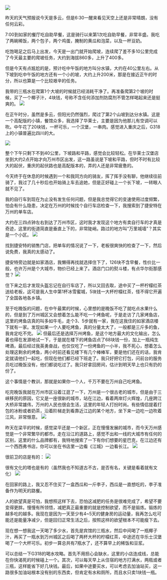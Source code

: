![](https://ridemypic.oss-cn-chengdu.aliyuncs.com/rideimg/0607.png)


昨天的天气预报说今天是多云，但是6:30一醒来看见天空上还是非常晴朗，没有任何云彩。

7:00到如家的餐厅吃自助早餐，这是骑行以来第1次吃自助早餐，非常丰盛。我吃了两碗稀饭，两个包子，两个鸡蛋，腌制的黄瓜和泡菜，以及一杯豆奶。


吃饱喝足之后马上出发，今天是一出门就开始爬坡，连续爬了差不多10公里完成了今天最主要的爬坡任务，大约到海拔860多，上升了400多。


但是今天有点尴尬的是，预计吃中午饭的地方叫分水镇，大约在40公里左右。从下坡到吃中午饭的地方还有一个小的坡，大约上升200米，那是在接近正午的时分，所以也算是一个比较艰辛的任务。


我带的三瓶水在爬第1个大坡的时候就已经消耗干净了。再准备爬第2个坡的时候，买了一个椰子汁，4块钱，号称不含任何添加剂防腐剂不管怎样喝起来还是挺爽的。
![](https://ridemypic.oss-cn-chengdu.aliyuncs.com/rideimg/IMG_20210607_121614.jpg)


在正午时分，虽然是多云，但阳光仍然强烈，爬过了第2个山坡到达分水镇。这是一个高配版的小镇，餐馆众多，我选择了华莱士，主要是因为他那儿有空调可以吹。中午花了20块钱，一杯可乐，一个汉堡，一串肉。感觉进入重庆之后，G318上的小镇普遍比四川的大。


![](https://ridemypic.oss-cn-chengdu.aliyuncs.com/rideimg/IMG_20210607_125649.jpg)


整个下午只剩下不到40公里，下坡路和平路，感觉会比较轻松。在华莱士汉堡店坐到大约2点开始才向万州市区出发，这一路虽说是下坡和平路，但时不时有比较大的起伏，重庆的起伏路也是高配版本的，弄的人还是非常疲惫的。


今天终于在休息的时候遇到一个和我同方向的骑友，挥了挥手没有聊，他继续往前骑了，我过了几十秒后也开始骑上车去追她，但是正好碰上一个长下坡，一转眼人就不见了。


我的自行车到现在为止没有发生任何问题，但是我总觉得它的变速使用过度频繁，怕会有什么隐患，决定在万州的时候找个自行车店检查一下，我搜索到了捷安特在万州的单车店。


大约在三四点钟左右到达了万州市区，这时我才发现这个地方有卖自行车的才真是奇迹，这里的街道简直是垂直上下的，非常陡峭。路过的地方叫“万里城墙”？其实是一个小区。
![](https://ridemypic.oss-cn-chengdu.aliyuncs.com/rideimg/IMG_20210607_161257.jpg)


找到捷安特的销售门店，把单车的情况说了一下，老板很爽快的检查了一下，然后说免费，我真的太感动了。


捷安特旁边就是如家酒店，我懒得再找就选择住下了，126块不含早餐，性价比一般，也许万州是个大城市，物价已经上来了。酒店门口的熨斗楼，有点华尔街那感觉？
![](https://ridemypic.oss-cn-chengdu.aliyuncs.com/rideimg/IMG_20210607_181547.jpg)


住下来之后才发现头盔忘记在自行车店了，所以又回去取，途中买了一杯柠檬红茶送给老板，这可是我人生中第1杯冰雪蜜城，5块钱一大杯柠檬红茶，怪不得它开遍了全国各地各乡镇。

至于吃晚饭的问题，在中午最累的时候，心里想的是晚饭不吃了就吃点水果什么的，但是到了万州城区又会想着怎么能不吃一个烤鱼呢，于是走访了几家烤鱼店，这里的烤鱼店真的叫多如牛毛，走个3、5步就有一家，我在这我住的如家酒店楼下就有一家。发现如果一个人要吃烤鱼，真的分量太大了，一般都是三斤多的鱼，我肯定吃不完。
![](https://ridemypic.oss-cn-chengdu.aliyuncs.com/rideimg/IMG_20210607_182651.jpg)
但最后还是选择万州烤鱼，是这个地方最大的文化输出，怎么着也得在发源地试一下，于是就在楼下的烤鱼店点了68块钱一份，加上一瓶纯生啤酒，最后经过我英勇奋战，也仅仅吃了一份烤鱼的一小半，我不死心，想着怎么处理这剩余的烤鱼，两小时前还看见楼下有几个棒棒军，要是他们还在的话，我肯定就请他们一起吃，但现在他们都已经下班走了。我只好把它打包，问前台的服务员吃过晚饭没有，他们都说吃过了。我只好拿回房间，估计到明天早上也只有扔的份了。


这个事情是个教训，那就是如果你一个人，千万不要在万州自己吃烤鱼。


吃完晚饭我就在万州市区沿着江逛了一下，万州是一个很古老的城市，但是由于三峡移民的原因，它又是一座很新的城市，站在江边，看着两岸灯火辉煌，几座跨江大桥非常雄伟，万州的人民也很会生活，这里的年轻人打扮时尚。有些情侣提着打包的冰粉或者奶茶，沿着阶梯走到看靠近江边的某个地方，坐下来一边吃一边吹着江风，非常惬意。
![](https://ridemypic.oss-cn-chengdu.aliyuncs.com/rideimg/IMG_20210607_195321.jpg)


昨天在梁平的时候，感觉梁平还是一个新区，正在慢慢发展的城市，而今天万州感觉是一个非常繁华的都市。走在沿江的道路上，感觉不出和一线的大城市有任何的区别，这里的什么品牌都有，我特地搜索了一下有你们想要的星巴克，在江边还有一个西西弗书店，你可以坐在书店里一边看《江城》一边看长江。
![](https://ridemypic.oss-cn-chengdu.aliyuncs.com/rideimg/IMG_20210607_202007.jpg)


很前卫的店是有的：
![](https://ridemypic.oss-cn-chengdu.aliyuncs.com/rideimg/IMG_20210607_203116.jpg)


很有文化的塔也是有的（虽然我也不知道古不古，是否有名，关键是看着就有文化）
![](https://ridemypic.oss-cn-chengdu.aliyuncs.com/rideimg/IMG_20210607_204049.jpg)


在回家的路上，我又忍不住买了一盒西瓜和一斤李子，西瓜是一直想吃的，李子准备作为明天的路餐。


人的欲望真是可怕，我想照这样下去，恐怕这减肥的任务是很难完成了，希望不要变得更胖。慢慢有所领悟，减肥真正最重要的就是控制欲望，而不是锻炼。锻炼的越多吃的越多。我现在是因为一天至少有4~5天的健身房的运动量，我再怎么吃可能还是能量净减少，但是回归正常生活之后，按照这样的欲望根本不可能瘦下去。


现在想一想我这一天喝了多少水，首先是宾馆的三瓶水，然后中间喝了一瓶椰子汁，再买了一瓶水到万州城区之后喝了两杯大杯的柠檬红茶，中途还在华乐士汉堡喝了一个大杯可乐。初步一算总共有7瓶水了，还不算早上的稀饭和豆浆。


可以总结一下G318的喝水攻略。首先不用担心会缺水，这里的小店连成线，总能在你快渴死的时候碰上一个。其次，可以每天早上从住宿的地方打满水，两瓶或者三瓶，这样能省下好几块钱。最后，如果中途要买水，可以考虑去加油站买，这一路很多加油站根本没有别的东西卖，但肯定有水和厕所，而且水只卖1块钱一瓶。
